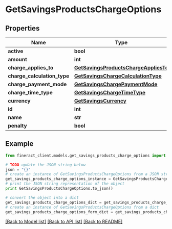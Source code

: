 # GetSavingsProductsChargeOptions


## Properties

Name | Type | Description | Notes
------------ | ------------- | ------------- | -------------
**active** | **bool** |  | [optional] 
**amount** | **int** |  | [optional] 
**charge_applies_to** | [**GetSavingsProductsChargeAppliesTo**](GetSavingsProductsChargeAppliesTo.md) |  | [optional] 
**charge_calculation_type** | [**GetSavingsChargeCalculationType**](GetSavingsChargeCalculationType.md) |  | [optional] 
**charge_payment_mode** | [**GetSavingsChargePaymentMode**](GetSavingsChargePaymentMode.md) |  | [optional] 
**charge_time_type** | [**GetSavingsChargeTimeType**](GetSavingsChargeTimeType.md) |  | [optional] 
**currency** | [**GetSavingsCurrency**](GetSavingsCurrency.md) |  | [optional] 
**id** | **int** |  | [optional] 
**name** | **str** |  | [optional] 
**penalty** | **bool** |  | [optional] 

## Example

```python
from fineract_client.models.get_savings_products_charge_options import GetSavingsProductsChargeOptions

# TODO update the JSON string below
json = "{}"
# create an instance of GetSavingsProductsChargeOptions from a JSON string
get_savings_products_charge_options_instance = GetSavingsProductsChargeOptions.from_json(json)
# print the JSON string representation of the object
print GetSavingsProductsChargeOptions.to_json()

# convert the object into a dict
get_savings_products_charge_options_dict = get_savings_products_charge_options_instance.to_dict()
# create an instance of GetSavingsProductsChargeOptions from a dict
get_savings_products_charge_options_form_dict = get_savings_products_charge_options.from_dict(get_savings_products_charge_options_dict)
```
[[Back to Model list]](../README.md#documentation-for-models) [[Back to API list]](../README.md#documentation-for-api-endpoints) [[Back to README]](../README.md)


